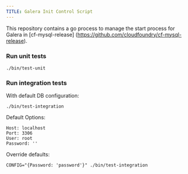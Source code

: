 ```yaml
---
TITLE: Galera Init Control Script
---
```


This repository contains a go process to manage the start process for Galera in [cf-mysql-release] (https://github.com/cloudfoundry/cf-mysql-release).

### Run unit tests

```
./bin/test-unit
```

### Run integration tests

With default DB configuration:
```
./bin/test-integration
```

Default Options:
```
Host: localhost
Port: 3306
User: root
Password: ''
```

Override defaults:
```
CONFIG="{Password: 'password'}" ./bin/test-integration
```
